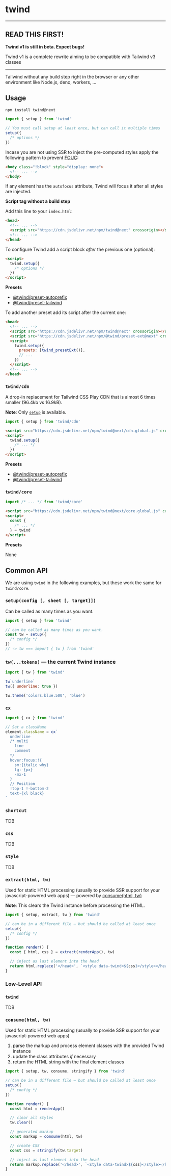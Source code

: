 # twind

---

## READ THIS FIRST!

**Twind v1 is still in beta. Expect bugs!**

Twind v1 is a complete rewrite aiming to be compatible with Tailwind v3 classes

---

Tailwind without any build step right in the browser or any other environment like Node.js, deno, workers, ...

## Usage

```sh
npm install twind@next
```

```js
import { setup } from 'twind'

// You must call setup at least once, but can call it multiple times
setup({
  /* options */
})
```

Incase you are not using SSR to inject the pre-computed styles apply the following pattern to prevent [FOUC](https://en.wikipedia.org/wiki/Flash_of_unstyled_content):

```html
<body class="!block" style="display: none">
  <!-- ... -->
</body>
```

If any element has the `autofocus` attribute, Twind will focus it after all styles are injected.

**Script tag without a build step**

Add this line to your `index.html`:

```html
<head>
  <!-- ... -->
  <script src="https://cdn.jsdelivr.net/npm/twind@next" crossorigin></script>
  <!-- ... -->
</head>
```

To configure Twind add a script block _after_ the previous one (optional):

```html
<script>
  twind.setup({
    /* options */
  })
</script>
```

**Presets**

- [@twind/preset-autoprefix](https://www.npmjs.com/package/@twind/preset-autoprefix)
- [@twind/preset-tailwind](https://www.npmjs.com/package/@twind/preset-tailwind)

To add another preset add its script after the current one:

```html
<head>
  <!-- ... -->
  <script src="https://cdn.jsdelivr.net/npm/twind@next" crossorigin></script>
  <script src="https://cdn.jsdelivr.net/npm/@twind/preset-ext@next" crossorigin></script>
  <script>
    twind.setup({
      presets: [twind_presetExt()],
      // ...
    })
  </script>
  <!-- ... -->
</head>
```

### `twind/cdn`

A drop-in replacement for Tailwind CSS Play CDN that is almost 6 times smaller (96.4kb vs 16.9kB).

**Note**: Only [`setup`](#setupconfig--sheet--target) is available.

```js
import { setup } from 'twind/cdn'
```

```html
<script src="https://cdn.jsdelivr.net/npm/twind@next/cdn.global.js" crossorigin></script>
<script>
  twind.setup({
    /* ... */
  })
</script>
```

**Presets**

- [@twind/preset-autoprefix](https://www.npmjs.com/package/@twind/preset-autoprefix)
- [@twind/preset-tailwind](https://www.npmjs.com/package/@twind/preset-tailwind)

### `twind/core`

```js
import /* ... */ from 'twind/core'
```

```html
<script src="https://cdn.jsdelivr.net/npm/twind@next/core.global.js" crossorigin></script>
<script>
  const {
    /* ... */
  } = twind
</script>
```

**Presets**

None

## Common API

We are using `twind` in the following examples, but these work the same for `twind/core`.

### `setup(config [, sheet [, target]])`

Can be called as many times as you want.

```js
import { setup } from 'twind'

// can be called as many times as you want.
const tw = setup({
  /* config */
})
// -> tw === import { tw } from 'twind'
```

### `tw(...tokens)` — the current Twind instance

```js
import { tw } from 'twind'

tw`underline`
tw({ underline: true })

tw.theme('colors.blue.500', 'blue')
```

### `cx`

```js
import { cx } from 'twind'

// Set a className
element.className = cx`
  underline
  /* multi
    line
    comment
  */
  hover:focus:!{
    sm:{italic why}
    lg:-{px}
    -mx-1
  }
  // Position
  !top-1 !-bottom-2
  text-{xl black}
`
```

### `shortcut`

TDB

### `css`

TDB

### `style`

TDB

### `extract(html, tw)`

Used for static HTML processing (usually to provide SSR support for your javascript-powered web apps) — powered by [consume(html, tw)](#consumehtml-tw)

**Note**: This clears the Twind instance before processing the HTML.

```js
import { setup, extract, tw } from 'twind'

// can be in a different file — but should be called at least once
setup({
  /* config */
})

function render() {
  const { html, css } = extract(renderApp(), tw)

  // inject as last element into the head
  return html.replace('</head>', `<style data-twind>${css}</style></head>`)
}
```

### Low-Level API

### `twind`

TDB

### `consume(html, tw)`

Used for static HTML processing (usually to provide SSR support for your javascript-powered web apps)

1. parse the markup and process element classes with the provided Twind instance
2. update the class attributes _if_ necessary
3. return the HTML string with the final element classes

```js
import { setup, tw, consume, stringify } from 'twind'

// can be in a different file — but should be called at least once
setup({
  /* config */
})

function render() {
  const html = renderApp()

  // clear all styles
  tw.clear()

  // generated markup
  const markup = comsume(html, tw)

  // create CSS
  const css = stringify(tw.target)

  // inject as last element into the head
  return markup.replace('</head>', `<style data-twind>${css}</style></head>`)
}
```
